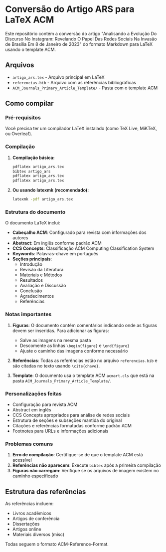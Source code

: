 # Conversão do Artigo ARS para LaTeX ACM

Este repositório contém a conversão do artigo "Analisando a Evolução Do Discurso No Instagram: Revelando O Papel Das Redes Sociais Na Invasão de Brasília Em 8 de Janeiro de 2023" do formato Markdown para LaTeX usando o template ACM.

## Arquivos

- `artigo_ars.tex` - Arquivo principal em LaTeX
- `referencias.bib` - Arquivo com as referências bibliográficas
- `ACM_Journals_Primary_Article_Template/` - Pasta com o template ACM

## Como compilar

### Pré-requisitos

Você precisa ter um compilador LaTeX instalado (como TeX Live, MiKTeX, ou Overleaf).

### Compilação

1. **Compilação básica:**

   ```bash
   pdflatex artigo_ars.tex
   bibtex artigo_ars
   pdflatex artigo_ars.tex
   pdflatex artigo_ars.tex
   ```

2. **Ou usando latexmk (recomendado):**
   ```bash
   latexmk -pdf artigo_ars.tex
   ```

### Estrutura do documento

O documento LaTeX inclui:

- **Cabeçalho ACM**: Configurado para revista com informações dos autores
- **Abstract**: Em inglês conforme padrão ACM
- **CCS Concepts**: Classificação ACM Computing Classification System
- **Keywords**: Palavras-chave em português
- **Seções principais**:
  - Introdução
  - Revisão da Literatura
  - Materiais e Métodos
  - Resultados
  - Avaliação e Discussão
  - Conclusão
  - Agradecimentos
  - Referências

### Notas importantes

1. **Figuras**: O documento contém comentários indicando onde as figuras devem ser inseridas. Para adicionar as figuras:

   - Salve as imagens na mesma pasta
   - Descomente as linhas `\begin{figure}` e `\end{figure}`
   - Ajuste o caminho das imagens conforme necessário

2. **Referências**: Todas as referências estão no arquivo `referencias.bib` e são citadas no texto usando `\cite{chave}`.

3. **Template**: O documento usa o template ACM `acmart.cls` que está na pasta `ACM_Journals_Primary_Article_Template/`.

### Personalizações feitas

- Configuração para revista ACM
- Abstract em inglês
- CCS Concepts apropriados para análise de redes sociais
- Estrutura de seções e subseções mantida do original
- Citações e referências formatadas conforme padrão ACM
- Footnotes para URLs e informações adicionais

### Problemas comuns

1. **Erro de compilação**: Certifique-se de que o template ACM está acessível
2. **Referências não aparecem**: Execute `bibtex` após a primeira compilação
3. **Figuras não carregam**: Verifique se os arquivos de imagem existem no caminho especificado

## Estrutura das referências

As referências incluem:

- Livros acadêmicos
- Artigos de conferência
- Dissertações
- Artigos online
- Materiais diversos (misc)

Todas seguem o formato ACM-Reference-Format.
